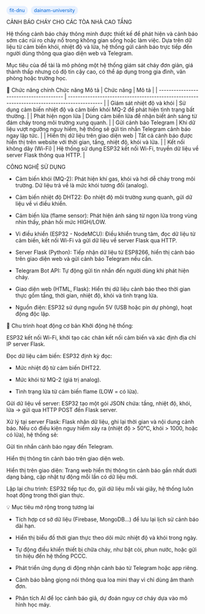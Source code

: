 <span style="background-color:#e6f0ff; color:#0366d6; padding:4px 8px; border-radius:12px; font-size:90%; margin-right:4px;">fit-dnu</span>
<span style="background-color:#e6f0ff; color:#0366d6; padding:4px 8px; border-radius:12px; font-size:90%; margin-right:4px;">dainam-university</span>

CẢNH BÁO CHÁY CHO CÁC TÒA NHÀ CAO TẦNG

Hệ thống cảnh báo cháy thông minh được thiết kế để phát hiện và cảnh báo sớm các rủi ro cháy nổ trong không gian sống hoặc làm việc. Dựa trên dữ liệu từ cảm biến khói, nhiệt độ và lửa, hệ thống gửi cảnh báo trực tiếp đến người dùng thông qua giao diện web và Telegram.

Mục tiêu của đề tài là mô phỏng một hệ thống giám sát cháy đơn giản, giá thành thấp nhưng có độ tin cậy cao, có thể áp dụng trong gia đình, văn phòng hoặc trường học.

🧠 Chức năng chính
Chức năng	Mô tả
| Chức năng                               | Mô tả                                                                                        |
| --------------------------------------- | -------------------------------------------------------------------------------------------- |
|  Giám sát nhiệt độ và khói              | Sử dụng cảm biến nhiệt độ và cảm biến khói MQ-2 để phát hiện tình trạng bất thường.          |
|  Phát hiện ngọn lửa                     | Dùng cảm biến lửa để nhận biết ánh sáng từ đám cháy trong môi trường xung quanh.             |
|  Gửi cảnh báo Telegram                  | Khi dữ liệu vượt ngưỡng nguy hiểm, hệ thống sẽ gửi tin nhắn Telegram cảnh báo ngay lập tức.  |
|  Hiển thị dữ liệu trên giao diện web    | Tất cả cảnh báo được hiển thị trên website với thời gian, tầng, nhiệt độ, khói và lửa.       |
|  Kết nối không dây (Wi-Fi)              | Hệ thống sử dụng ESP32 kết nối Wi-Fi, truyền dữ liệu về server Flask thông qua HTTP.         |

CÔNG NGHỆ SỬ DỤNG

- Cảm biến khói (MQ-2): Phát hiện khí gas, khói và hơi dễ cháy trong môi trường. Dữ liệu trả về là mức khói tương đối (analog).

- Cảm biến nhiệt độ DHT22: Đo nhiệt độ môi trường xung quanh, gửi dữ liệu về vi điều khiển.

- Cảm biến lửa (flame sensor): Phát hiện ánh sáng từ ngọn lửa trong vùng nhìn thấy, phản hồi mức HIGH/LOW.

- Vi điều khiển (ESP32 - NodeMCU): Điều khiển trung tâm, đọc dữ liệu từ cảm biến, kết nối Wi-Fi và gửi dữ liệu về server Flask qua HTTP.

- Server Flask (Python): Tiếp nhận dữ liệu từ ESP8266, hiển thị cảnh báo trên giao diện web và gửi cảnh báo Telegram nếu cần.

- Telegram Bot API: Tự động gửi tin nhắn đến người dùng khi phát hiện cháy.

- Giao diện web (HTML, Flask): Hiển thị dữ liệu cảnh báo theo thời gian thực gồm tầng, thời gian, nhiệt độ, khói và tình trạng lửa.

- Nguồn điện: ESP32 sử dụng nguồn 5V (USB hoặc pin dự phòng), hoạt động độc lập.


🔁 Chu trình hoạt động cơ bản
Khởi động hệ thống:

ESP32 kết nối Wi-Fi, khởi tạo các chân kết nối cảm biến và xác định địa chỉ IP server Flask.

Đọc dữ liệu cảm biến:
ESP32 định kỳ đọc:

- Mức nhiệt độ từ cảm biến DHT22.

- Mức khói từ MQ-2 (giá trị analog).

- Tình trạng lửa từ cảm biến flame (LOW = có lửa).

Gửi dữ liệu về server:
ESP32 tạo một gói JSON chứa: tầng, nhiệt độ, khói, lửa → gửi qua HTTP POST đến Flask server.

Xử lý tại server Flask:
Flask nhận dữ liệu, ghi lại thời gian và nội dung cảnh báo. Nếu có điều kiện nguy hiểm xảy ra (nhiệt độ > 50°C, khói > 1000, hoặc có lửa), hệ thống sẽ:

Gửi tin nhắn cảnh báo ngay đến Telegram.

Hiển thị thông tin cảnh báo trên giao diện web.

Hiển thị trên giao diện:
Trang web hiển thị thông tin cảnh báo gần nhất dưới dạng bảng, cập nhật tự động mỗi lần có dữ liệu mới.

Lặp lại chu trình:
ESP32 tiếp tục đo, gửi dữ liệu mỗi vài giây, hệ thống luôn hoạt động trong thời gian thực.

💡 Mục tiêu mở rộng trong tương lai
- Tích hợp cơ sở dữ liệu (Firebase, MongoDB...) để lưu lại lịch sử cảnh báo dài hạn.

- Hiển thị biểu đồ thời gian thực theo dõi mức nhiệt độ và khói trong ngày.

- Tự động điều khiển thiết bị chữa cháy, như bật còi, phun nước, hoặc gửi tín hiệu đến hệ thống PCCC.

- Phát triển ứng dụng di động nhận cảnh báo từ Telegram hoặc app riêng.

- Cảnh báo bằng giọng nói thông qua loa mini thay vì chỉ dùng âm thanh đơn.

- Phân tích AI để lọc cảnh báo giả, dự đoán nguy cơ cháy dựa vào mô hình học máy.
